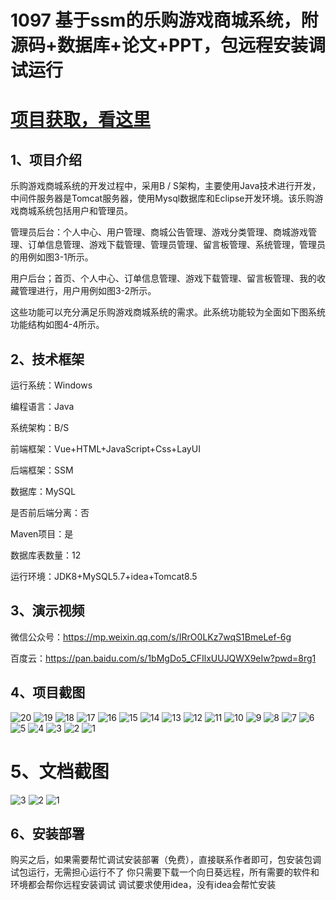 # 1097 基于ssm的乐购游戏商城系统，附源码+数据库+论文+PPT，包远程安装调试运行

# [项目获取，看这里](https://mbd.pub/o/bread/mbd-aJaakpZs "项目获取，看这里")

## 1、项目介绍

乐购游戏商城系统的开发过程中，采用B / S架构，主要使用Java技术进行开发，中间件服务器是Tomcat服务器，使用Mysql数据库和Eclipse开发环境。该乐购游戏商城系统包括用户和管理员。	

管理员后台：个人中心、用户管理、商城公告管理、游戏分类管理、商城游戏管理、订单信息管理、游戏下载管理、管理员管理、留言板管理、系统管理，管理员的用例如图3-1所示。


用户后台；首页、个人中心、订单信息管理、游戏下载管理、留言板管理、我的收藏管理进行，用户用例如图3-2所示。


这些功能可以充分满足乐购游戏商城系统的需求。此系统功能较为全面如下图系统功能结构如图4-4所示。


## 2、技术框架

运行系统：Windows

编程语言：Java

系统架构：B/S

前端框架：Vue+HTML+JavaScript+Css+LayUI

后端框架：SSM

数据库：MySQL

是否前后端分离：否

Maven项目：是

数据库表数量：12

运行环境：JDK8+MySQL5.7+idea+Tomcat8.5

## 3、演示视频

微信公众号：https://mp.weixin.qq.com/s/IRrO0LKz7wqS1BmeLef-6g 

百度云：https://pan.baidu.com/s/1bMgDo5_CFIlxUUJQWX9eIw?pwd=8rg1 

## 4、项目截图 
![20](https://javabscode.github.io/picx-images-hosting/1097-基于ssm的乐购游戏商城系统-附源码+数据库+论文+PPT-包远程安装调试运行-运行截图/20.webp)
![19](https://javabscode.github.io/picx-images-hosting/1097-基于ssm的乐购游戏商城系统-附源码+数据库+论文+PPT-包远程安装调试运行-运行截图/19.webp)
![18](https://javabscode.github.io/picx-images-hosting/1097-基于ssm的乐购游戏商城系统-附源码+数据库+论文+PPT-包远程安装调试运行-运行截图/18.webp)
![17](https://javabscode.github.io/picx-images-hosting/1097-基于ssm的乐购游戏商城系统-附源码+数据库+论文+PPT-包远程安装调试运行-运行截图/17.webp)
![16](https://javabscode.github.io/picx-images-hosting/1097-基于ssm的乐购游戏商城系统-附源码+数据库+论文+PPT-包远程安装调试运行-运行截图/16.webp)
![15](https://javabscode.github.io/picx-images-hosting/1097-基于ssm的乐购游戏商城系统-附源码+数据库+论文+PPT-包远程安装调试运行-运行截图/15.webp)
![14](https://javabscode.github.io/picx-images-hosting/1097-基于ssm的乐购游戏商城系统-附源码+数据库+论文+PPT-包远程安装调试运行-运行截图/14.webp)
![13](https://javabscode.github.io/picx-images-hosting/1097-基于ssm的乐购游戏商城系统-附源码+数据库+论文+PPT-包远程安装调试运行-运行截图/13.webp)
![12](https://javabscode.github.io/picx-images-hosting/1097-基于ssm的乐购游戏商城系统-附源码+数据库+论文+PPT-包远程安装调试运行-运行截图/12.webp)
![11](https://javabscode.github.io/picx-images-hosting/1097-基于ssm的乐购游戏商城系统-附源码+数据库+论文+PPT-包远程安装调试运行-运行截图/11.webp)
![10](https://javabscode.github.io/picx-images-hosting/1097-基于ssm的乐购游戏商城系统-附源码+数据库+论文+PPT-包远程安装调试运行-运行截图/10.webp)
![9](https://javabscode.github.io/picx-images-hosting/1097-基于ssm的乐购游戏商城系统-附源码+数据库+论文+PPT-包远程安装调试运行-运行截图/9.webp)
![8](https://javabscode.github.io/picx-images-hosting/1097-基于ssm的乐购游戏商城系统-附源码+数据库+论文+PPT-包远程安装调试运行-运行截图/8.webp)
![7](https://javabscode.github.io/picx-images-hosting/1097-基于ssm的乐购游戏商城系统-附源码+数据库+论文+PPT-包远程安装调试运行-运行截图/7.webp)
![6](https://javabscode.github.io/picx-images-hosting/1097-基于ssm的乐购游戏商城系统-附源码+数据库+论文+PPT-包远程安装调试运行-运行截图/6.webp)
![5](https://javabscode.github.io/picx-images-hosting/1097-基于ssm的乐购游戏商城系统-附源码+数据库+论文+PPT-包远程安装调试运行-运行截图/5.webp)
![4](https://javabscode.github.io/picx-images-hosting/1097-基于ssm的乐购游戏商城系统-附源码+数据库+论文+PPT-包远程安装调试运行-运行截图/4.webp)
![3](https://javabscode.github.io/picx-images-hosting/1097-基于ssm的乐购游戏商城系统-附源码+数据库+论文+PPT-包远程安装调试运行-运行截图/3.webp)
![2](https://javabscode.github.io/picx-images-hosting/1097-基于ssm的乐购游戏商城系统-附源码+数据库+论文+PPT-包远程安装调试运行-运行截图/2.webp)
![1](https://javabscode.github.io/picx-images-hosting/1097-基于ssm的乐购游戏商城系统-附源码+数据库+论文+PPT-包远程安装调试运行-运行截图/1.webp)




















# 5、文档截图
![3](https://javabscode.github.io/picx-images-hosting/1097-基于ssm的乐购游戏商城系统-附源码+数据库+论文+PPT-包远程安装调试运行-文档截图/3.webp)
![2](https://javabscode.github.io/picx-images-hosting/1097-基于ssm的乐购游戏商城系统-附源码+数据库+论文+PPT-包远程安装调试运行-文档截图/2.webp)
![1](https://javabscode.github.io/picx-images-hosting/1097-基于ssm的乐购游戏商城系统-附源码+数据库+论文+PPT-包远程安装调试运行-文档截图/1.webp)



## 6、安装部署

购买之后，如果需要帮忙调试安装部署（免费），直接联系作者即可，包安装包调试包运行，无需担心运行不了
你只需要下载一个向日葵远程，所有需要的软件和环境都会帮你远程安装调试
调试要求使用idea，没有idea会帮忙安装
